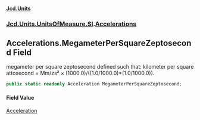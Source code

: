 #### [Jcd.Units](index.md 'index')
### [Jcd.Units.UnitsOfMeasure.SI](Jcd.Units.UnitsOfMeasure.SI.md 'Jcd.Units.UnitsOfMeasure.SI').[Accelerations](Accelerations.md 'Jcd.Units.UnitsOfMeasure.SI.Accelerations')

## Accelerations.MegameterPerSquareZeptosecond Field

megameter per square zeptosecond defined such that: kilometer per square attosecond = Mm/zs² × (1000.0)/((1.0/1000.0)*(1.0/1000.0)).

```csharp
public static readonly Acceleration MegameterPerSquareZeptosecond;
```

#### Field Value
[Acceleration](Acceleration.md 'Jcd.Units.UnitTypes.Acceleration')